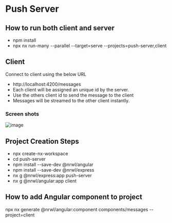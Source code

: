 # Push Server
## How to run both client and server
- npm install
- npx nx run-many --parallel --target=serve --projects=push-server,client

## Client
Connect to client using the below URL
- http://localhost:4200/messages
- Each client will be assigned an unique id by the server.
- Use the others client id to send the message to the client
- Messages will be streamed to the other client instantly.

### Screen shots
![image](https://user-images.githubusercontent.com/13273593/155869129-a03fdcd8-83aa-4d4a-ad14-ea3855a0b469.png)

## Project Creation Steps
- npx create-nx-workspace
- cd push-server
- npm install --save-dev @nrwl/angular
- npm install --save-dev @nrwl/express
- nx g @nrwl/express:app push-server
- nx g @nrwl/angular:app client

## How to add Angular component to project
npx nx generate @nrwl/angular:component components/messages --project=client







